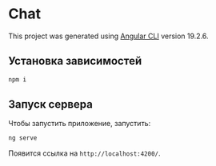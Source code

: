 # Chat

This project was generated using [Angular CLI](https://github.com/angular/angular-cli) version 19.2.6.

## Установка зависимостей


```bash
npm i
```


## Запуск сервера

Чтобы запустить приложение, запустить:

```bash
ng serve
```
Появится ссылка на `http://localhost:4200/`. 
